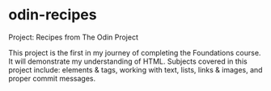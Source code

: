 # odin-recipes
Project: Recipes from The Odin Project

This project is the first in my journey of completing the Foundations course. It will demonstrate my understanding of HTML.
Subjects covered in this project include: elements & tags, working with text, lists, links & images, and proper commit messages.
